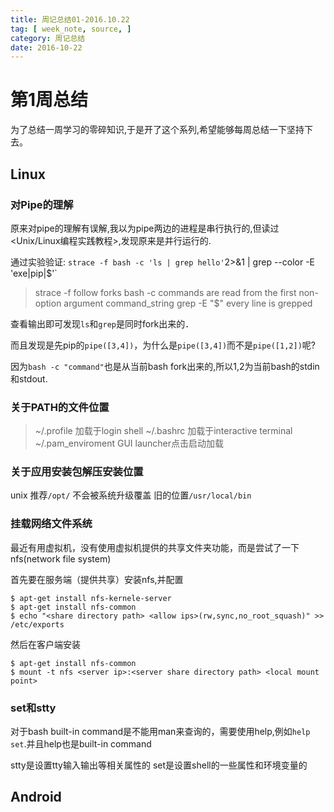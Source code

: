 ```yaml
---
title: 周记总结01-2016.10.22
tag: [ week_note, source, ]
category: 周记总结
date: 2016-10-22
---
```


#  第1周总结

为了总结一周学习的零碎知识,于是开了这个系列,希望能够每周总结一下坚持下去。

##  Linux

### 对Pipe的理解 

原来对pipe的理解有误解,我以为pipe两边的进程是串行执行的,但读过<Unix/Linux编程实践教程>,发现原来是并行运行的.

通过实验验证: `strace -f bash -c 'ls | grep hello'`2>&1 | grep --color -E 'exe|pip|$'`

> strace -f   follow forks
> bash -c     commands are read from the first non-option argument command_string
> grep -E "$" every line is grepped

查看输出即可发现`ls`和`grep`是同时fork出来的．

而且发现是先pip的`pipe([3,4])`，为什么是`pipe([3,4])`而不是`pipe([1,2])`呢?

因为`bash -c "command"`也是从当前bash fork出来的,所以1,2为当前bash的stdin和stdout.

### 关于PATH的文件位置

> ~/.profile 加载于login shell
> ~/.bashrc  加载于interactive terminal
> ~/.pam_enviroment GUI launcher点击启动加载

### 关于应用安装包解压安装位置

unix 推荐`/opt/` 不会被系统升级覆盖
旧的位置`/usr/local/bin`

### 挂载网络文件系统

最近有用虚拟机，没有使用虚拟机提供的共享文件夹功能，而是尝试了一下nfs(network file system)

首先要在服务端（提供共享）安装nfs,并配置
```
$ apt-get install nfs-kernele-server
$ apt-get install nfs-common
$ echo "<share directory path> <allow ips>(rw,sync,no_root_squash)" >> /etc/exports
```
然后在客户端安装
```
$ apt-get install nfs-common
$ mount -t nfs <server ip>:<server share directory path> <local mount point>
```

### set和stty

对于bash built-in command是不能用man来查询的，需要使用help,例如`help set`.并且help也是built-in command

stty是设置tty输入输出等相关属性的
set是设置shell的一些属性和环境变量的

## Android



